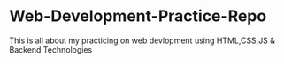 # Web-Development-Practice-Repo
This is all about my practicing on web devlopment using HTML,CSS,JS &amp; Backend Technologies
